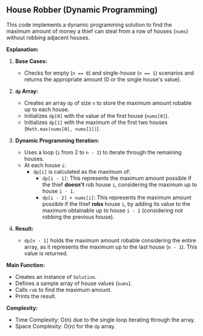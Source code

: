 ## House Robber (Dynamic Programming)

This code implements a dynamic programming solution to find the maximum amount of money a thief can steal from a row of houses (`nums`) without robbing adjacent houses.

**Explanation:**

1. **Base Cases:**
   - Checks for empty (`n == 0`) and single-house (`n == 1`) scenarios and returns the appropriate amount (0 or the single house's value).

2. **`dp` Array:**
   - Creates an array `dp` of size `n` to store the maximum amount robable up to each house.
   - Initializes `dp[0]` with the value of the first house (`nums[0]`).
   - Initializes `dp[1]` with the maximum of the first two houses (`Math.max(nums[0], nums[1])`).

3. **Dynamic Programming Iteration:**
   - Uses a loop (`i` from 2 to `n - 1`) to iterate through the remaining houses.
   - At each house `i`:
     - `dp[i]` is calculated as the maximum of:
       - `dp[i - 1]`: This represents the maximum amount possible if the thief **doesn't** rob house `i`, considering the maximum up to house `i - 1`.
       - `dp[i - 2] + nums[i]`: This represents the maximum amount possible if the thief **robs** house `i`, by adding its value to the maximum obtainable up to house `i - 2` (considering not robbing the previous house).

4. **Result:**
   - `dp[n - 1]` holds the maximum amount robable considering the entire array, as it represents the maximum up to the last house (`n - 1`). This value is returned.

**Main Function:**

- Creates an instance of `Solution`.
- Defines a sample array of house values (`nums`).
- Calls `rob` to find the maximum amount.
- Prints the result.

**Complexity:**

- Time Complexity: O(n) due to the single loop iterating through the array.
- Space Complexity: O(n) for the `dp` array.
